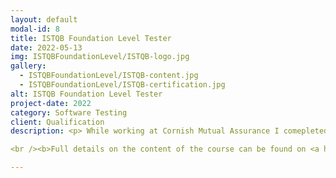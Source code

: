 ```yaml
---
layout: default
modal-id: 8
title: ISTQB Foundation Level Tester
date: 2022-05-13
img: ISTQBFoundationLevel/ISTQB-logo.jpg 
gallery:
  - ISTQBFoundationLevel/ISTQB-content.jpg 
  - ISTQBFoundationLevel/ISTQB-certification.jpg 
alt: ISTQB Foundation Level Tester
project-date: 2022
category: Software Testing
client: Qualification
description: <p> While working at Cornish Mutual Assurance I comepleted the ISTQB Foundation Level Tester qualification. Following completion of a 3-day course covering testing fundamentals, test techniques, and test management, I took the exam gaining a 90% pass mark and associate membership to the British Computing Society.</p>

<br /><b>Full details on the content of the course can be found on <a href="https://www.istqb.org/certifications/certified-tester-foundation-level" target="_blank">istqb.org</a></b>

---
```

